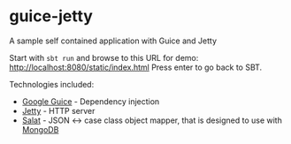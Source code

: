 guice-jetty
===========

A sample self contained application with Guice and Jetty

Start with `sbt run` and browse to this URL for demo:
[http://localhost:8080/static/index.html](http://localhost:8080/static/index.html)
Press enter to go back to SBT.

Technologies included:
- [Google Guice](https://code.google.com/p/google-guice) - Dependency injection
- [Jetty](http://eclipse.org/jetty) - HTTP server
- [Salat](https://github.com/novus/salat) - JSON <-> case class object mapper, that is designed to use with [MongoDB](http://www.mongodb.org/)
